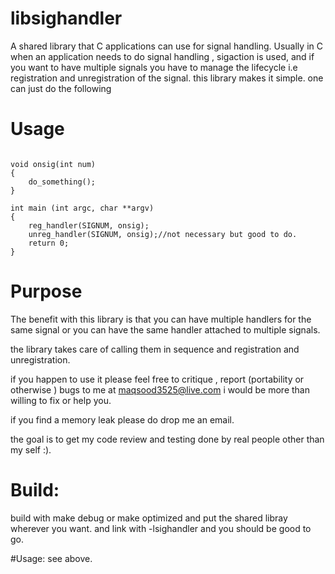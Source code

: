 # libsighandler
A shared library that C applications can use for signal handling.
Usually in C when an application needs to do signal handling , 
sigaction is used, and if you want to have multiple signals
you have to manage the lifecycle i.e registration and unregistration of the signal.
this library makes it simple.
one can just do the following

# Usage
```code C

void onsig(int num)
{
    do_something();
}

int main (int argc, char **argv)
{
    reg_handler(SIGNUM, onsig);
    unreg_handler(SIGNUM, onsig);//not necessary but good to do.
    return 0;
}
```
# Purpose
The benefit with this library is that you can have multiple handlers for the same signal
or you can have the same handler attached to multiple signals.

the library takes care of calling them in sequence and registration and unregistration.

if you happen to use it please feel free to critique , report (portability or otherwise ) bugs  to me at maqsood3525@live.com
i would be more than willing to fix or help you.

if you find a memory leak please do drop me an email.

the goal is to get my code review and testing done by real people other than my self :).

# Build:
build with make debug or make optimized
and put the shared libray wherever you want.
and link with -lsighandler and you should be good to go.

#Usage:
    see above.
